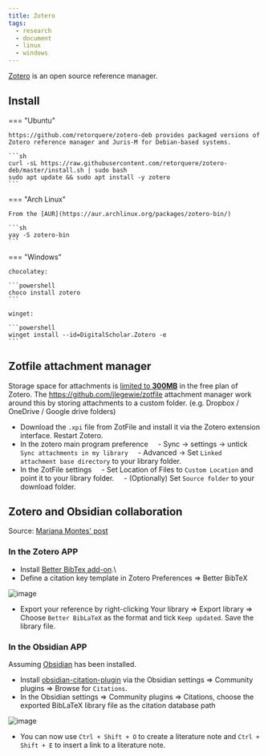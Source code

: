 ```yaml
---
title: Zotero
tags:
  - research
  - document
  - linux
  - windows
---
```


[Zotero](https://www.zotero.org/) is an open source reference manager.

## Install

=== "Ubuntu"

    https://github.com/retorquere/zotero-deb provides packaged versions of Zotero reference manager and Juris-M for Debian-based systems.

    ```sh
    curl -sL https://raw.githubusercontent.com/retorquere/zotero-deb/master/install.sh | sudo bash
    sudo apt update && sudo apt install -y zotero
    ```

=== "Arch Linux"

    From the [AUR](https://aur.archlinux.org/packages/zotero-bin/)

    ```sh
    yay -S zotero-bin
    ```

=== "Windows"

    chocolatey:

    ```powershell
    choco install zotero
    ```

    winget:

    ```powershell
    winget install --id=DigitalScholar.Zotero -e
    ```

## Zotfile attachment manager

Storage space for attachments is [limited to **300MB**](https://www.zotero.org/storage) in the free plan of Zotero. The https://github.com/jlegewie/zotfile attachment manager work around this by storing attachments to a custom folder. (e.g. Dropbox / OneDrive / Google drive folders)

- Download the `.xpi` file from ZotFile and install it via the Zotero extension interface. Restart Zotero.
- In the zotero main program preference
    - Sync -> settings -> untick `Sync attachments in my library`
    - Advanced -> Set `Linked attachment base directory` to your library folder.
- In the ZotFile settings
    - Set Location of Files to `Custom Location` and point it to your library folder.
    - (Optionally) Set `Source folder` to your download folder.

## Zotero and Obsidian collaboration

Source: [Mariana Montes' post](https://www.marianamontes.me/post/obsidian-and-zotero/)

### In the Zotero APP

- Install [Better BibTex add-on](https://github.com/retorquere/zotero-better-bibtex/releases/).\
- Define a citation key template in Zotero Preferences => Better BibTeX

![image](https://user-images.githubusercontent.com/40054455/205590043-63c0a5bb-d0f5-45db-b1fc-953e599bb971.png)

- Export your reference by right-clicking Your library => Export library => Choose `Better BibLaTeX` as the format and tick `Keep updated`. Save the library file.

### In the Obsidian APP

Assuming [Obsidian](https://obsidian.md/) has been installed.
- Install [obsidian-citation-plugin](https://github.com/hans/obsidian-citation-plugin) via the Obsidian settings => Community plugins => Browse for `Citations`.
- In the Obsidian settings => Community plugins => Citations, choose the exported BibLaTeX library file as the citation database path

![image](https://user-images.githubusercontent.com/40054455/205593774-40946d57-53ce-410e-b3f1-45843698dd6c.png)

- You can now use `Ctrl + Shift + O` to create a literature note and `Ctrl + Shift + E` to insert a link to a literature note.
